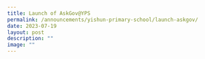 ```yaml
---
title: Launch of AskGov@YPS
permalink: /announcements/yishun-primary-school/launch-askgov/
date: 2023-07-19
layout: post
description: ""
image: ""
---
```

